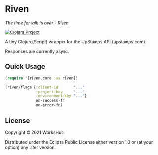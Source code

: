 # Riven
_The time for talk is over  - Riven_

[![Clojars Project](https://img.shields.io/clojars/v/workshub/riven.svg)](https://clojars.org/workshub/riven)

A tiny Clojure(Script) wrapper for the UpStamps API (upstamps.com).

Responses are currently async.

## Quick Usage

``` clojure
(require '[riven.core :as riven])

(riven/flags {:client-id       "..."
              :project-key     "..."
              :environment-key "..."}
              on-success-fn
              on-error-fn)
```

## License

Copyright © 2021 WorksHub

Distributed under the Eclipse Public License either version 1.0 or (at
your option) any later version.

